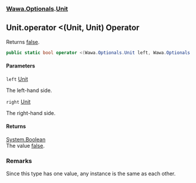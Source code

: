 ### [Wawa.Optionals](Wawa.Optionals.md 'Wawa.Optionals').[Unit](Unit.md 'Wawa.Optionals.Unit')

## Unit.operator <(Unit, Unit) Operator

Returns [false](https://docs.microsoft.com/en-us/dotnet/csharp/language-reference/builtin-types/bool 'https://docs.microsoft.com/en-us/dotnet/csharp/language-reference/builtin-types/bool').

```csharp
public static bool operator <(Wawa.Optionals.Unit left, Wawa.Optionals.Unit right);
```
#### Parameters

<a name='Wawa.Optionals.Unit.op_LessThan(Wawa.Optionals.Unit,Wawa.Optionals.Unit).left'></a>

`left` [Unit](Unit.md 'Wawa.Optionals.Unit')

The left-hand side.

<a name='Wawa.Optionals.Unit.op_LessThan(Wawa.Optionals.Unit,Wawa.Optionals.Unit).right'></a>

`right` [Unit](Unit.md 'Wawa.Optionals.Unit')

The right-hand side.

#### Returns
[System.Boolean](https://docs.microsoft.com/en-us/dotnet/api/System.Boolean 'System.Boolean')  
The value [false](https://docs.microsoft.com/en-us/dotnet/csharp/language-reference/builtin-types/bool 'https://docs.microsoft.com/en-us/dotnet/csharp/language-reference/builtin-types/bool').

### Remarks
  
Since this type has one value, any instance is the same as each other.